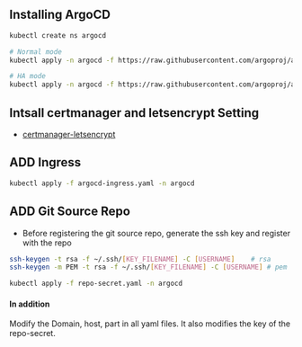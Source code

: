 ## Installing ArgoCD

```bash
kubectl create ns argocd

# Normal mode
kubectl apply -n argocd -f https://raw.githubusercontent.com/argoproj/argo-cd/stable/manifests/install.yaml

# HA mode
kubectl apply -n argocd -f https://raw.githubusercontent.com/argoproj/argo-cd/stable/manifests/ha/install.yaml
```

## Intsall certmanager and letsencrypt Setting
- [certmanager-letsencrypt](https://github.com/somaz94/certmanager-letsencrypt)


## ADD Ingress

```bash
kubectl apply -f argocd-ingress.yaml -n argocd
```

## ADD Git Source Repo
- Before registering the git source repo, generate the ssh key and register with the repo

```bash
ssh-keygen -t rsa -f ~/.ssh/[KEY_FILENAME] -C [USERNAME] 	# rsa
ssh-keygen -m PEM -t rsa -f ~/.ssh/[KEY_FILENAME] -C [USERNAME]	# pem

kubectl apply -f repo-secret.yaml -n argocd
```

#### In addition
Modify the Domain, host, part in all yaml files. It also modifies the key of the repo-secret.
